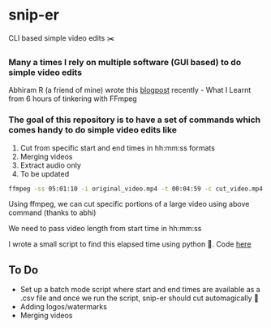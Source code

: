 # snip-er
 CLI based simple video edits :scissors:

### Many a times I rely on multiple software (GUI based) to do simple video edits

Abhiram R (a friend of mine) wrote this [blogpost](https://abhiramr.com/2020-12-06-What-I-Learnt-FFMpeg/) recently - What I Learnt from 6 hours of tinkering with FFmpeg

### The goal of this repository is to have a set of commands which comes handy to do simple video edits like

1. Cut from specific start and end times in hh:mm:ss formats
2. Merging videos
3. Extract audio only
4. To be updated

```bash
ffmpeg -ss 05:01:10 -i original_video.mp4 -t 00:04:59 -c cut_video.mp4
```

Using ffmpeg, we can cut specific portions of a large video using above command (thanks to abhi)

We need to pass video length from start time in hh:mm:ss

I wrote a small script to find this elapsed time using python :snake:. Code [here](https://github.com/rahulvenugopal/snip-er/blob/main/scripts/clip_time.py)

## To Do

- Set up a batch mode script where start and end times are available as a .csv file and once we run the script, snip-er should cut automagically :angel:
- Adding logos/watermarks
- Merging videos





